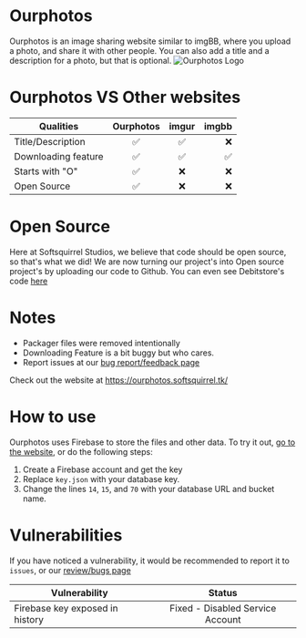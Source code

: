 # Ourphotos
Ourphotos is an image sharing website similar to imgBB, where you upload a photo, and share it with other people. You can also add a title and a description for a photo, but that is optional.
![Ourphotos Logo](https://i.ibb.co/q5kh9ht/Ourphotos-logo.png)
# Ourphotos VS Other websites

| Qualities  | Ourphotos |      imgur      |  imgbb |
|--|:----------:|:-------------:|------:|
| Title/Description  | :white_check_mark: |  :white_check_mark: | :x: |
| Downloading feature | :white_check_mark: |   :white_check_mark:   | :white_check_mark: |
| Starts with "O" | :white_check_mark: |:x: | :x: |
| Open Source | :white_check_mark: | :x: | :x:|

# Open Source

Here at Softsquirrel Studios, we believe that code should be open source, so that's what we did! We are now turning our project's into Open source project's by uploading our code to Github. You can even see Debitstore's code [here](https://github.com/Squirrelcoding/DebitStore)

# Notes
- Packager files were removed intentionally
- Downloading Feature is a bit buggy but who cares.
- Report issues at our [bug report/feedback page](https://reviews.softsquirrel.tk/)

Check out the website at https://ourphotos.softsquirrel.tk/

# How to use
Ourphotos uses Firebase to store the files and other data. To try it out, [go to the website](https://ourphotos.softsquirrel.tk/), or do the following steps:

1. Create a Firebase account and get the key
2. Replace `key.json` with your database key.
3. Change the lines `14`, `15`, and `70` with your database URL and bucket name.

# Vulnerabilities
If you have noticed a vulnerability, it would be recommended to report it to `issues`, or our [review/bugs page](https://reviews.softsquirrel.tk)

| Vulnerability  | Status | 
|--|:----------:|
| Firebase key exposed in history | Fixed - Disabled Service Account| 
